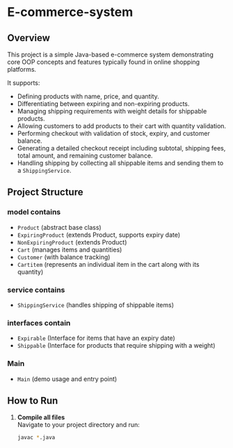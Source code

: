 # E-commerce-system

## Overview
This project is a simple Java-based e-commerce system demonstrating core OOP concepts and features typically found in online shopping platforms.

It supports:
- Defining products with name, price, and quantity.
- Differentiating between expiring and non-expiring products.
- Managing shipping requirements with weight details for shippable products.
- Allowing customers to add products to their cart with quantity validation.
- Performing checkout with validation of stock, expiry, and customer balance.
- Generating a detailed checkout receipt including subtotal, shipping fees, total amount, and remaining customer balance.
- Handling shipping by collecting all shippable items and sending them to a `ShippingService`.


## Project Structure
### model contains
- `Product` (abstract base class)
- `ExpiringProduct` (extends Product, supports expiry date)
- `NonExpiringProduct` (extends Product)
- `Cart` (manages items and quantities)
- `Customer` (with balance tracking)
- `Cartitem` (represents an individual item in the cart along with its quantity)

### service contains
- `ShippingService` (handles shipping of shippable items)
### interfaces contain
- `Expirable` (Interface for items that have an expiry date)
- `Shippable` (Interface for products that require shipping with a weight)
### Main
- `Main` (demo usage and entry point)



## How to Run

1. **Compile all files**  
   Navigate to your project directory and run:  
   ```bash
   javac *.java
